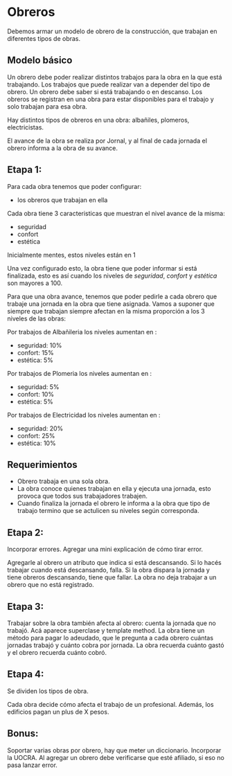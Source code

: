# Obreros
Debemos armar un modelo de obrero de la construcción, que trabajan en diferentes tipos de obras.

## Modelo básico
Un obrero debe poder realizar distintos trabajos para la obra en la que está trabajando. Los trabajos que puede realizar van a depender del tipo de obrero. Un obrero debe saber si está trabajando o en descanso. Los obreros se registran en una obra para estar disponibles para el trabajo y solo trabajan para esa obra.

Hay distintos tipos de obreros en una obra: albañiles, plomeros, electricistas.

El avance de la obra se realiza por Jornal, y al final de cada jornada el obrero informa a la obra de su avance. 

## Etapa 1:

Para cada obra tenemos que poder configurar:

* los obreros que trabajan en ella

Cada obra tiene 3 caracteristicas que muestran el nivel avance de la misma:

* seguridad
* confort
* estética

Inicialmente mentes, estos niveles están en 1

Una vez configurado esto, la obra tiene que poder informar si está finalizada, esto es así cuando los niveles de _seguridad_, _confort_ y _estética_ son mayores a 100.

Para que una obra avance, tenemos que poder pedirle a cada obrero que trabaje una jornada en la obra que tiene asignada. Vamos a suponer que siempre que trabajan siempre afectan en la misma proporción a los 3 niveles de las obras:

Por trabajos de Albañileria los niveles aumentan en :
* seguridad: 10%
* confort: 15%
* estética: 5%

Por trabajos de Plomeria los niveles aumentan en :
* seguridad: 5%
* confort: 10%
* estética: 5%

Por trabajos de Electricidad los niveles aumentan en :
* seguridad: 20%
* confort: 25%
* estética: 10%

## Requerimientos
* Obrero trabaja en una sola obra.
* La obra conoce quienes trabajan en ella y ejecuta una jornada, esto provoca que todos sus trabajadores trabajen.
* Cuando finaliza la jornada el obrero le informa a la obra que tipo de trabajo termino que se actulicen su niveles según corresponda.

## Etapa 2:
Incorporar errores. Agregar una mini explicación de cómo tirar error.

Agregarle al obrero un atributo que indica si está descansando. Si lo hacés trabajar cuando está descansando, falla. Si la obra dispara la jornada y tiene obreros descansando, tiene que fallar.
La obra no deja trabajar a un obrero que no está registrado.


## Etapa 3:

Trabajar sobre la obra también afecta al obrero: cuenta la jornada que no trabajó. Acá aparece superclase y template method.
La obra tiene un método para pagar lo adeudado, que le pregunta a cada obrero cuántas jornadas trabajó y cuánto cobra por jornada. La obra recuerda cuánto gastó y el obrero recuerda cuánto cobró.

## Etapa 4:
Se dividen los tipos de obra.

Cada obra decide cómo afecta el trabajo de un profesional.
Además, los edificios pagan un plus de X pesos.

## Bonus:

Soportar varias obras por obrero, hay que meter un diccionario.
Incorporar la UOCRA. Al agregar un obrero debe verificarse que esté afiliado, si eso no pasa lanzar error.
